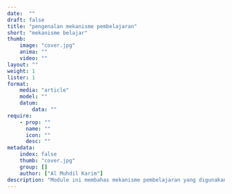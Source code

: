```yaml
---
date:  ""
draft: false
title: "pengenalan mekanisme pembelajaran"
short: "mekanisme belajar"
thumb:
    image: "cover.jpg"
    anima: ""
    video: ""
layout: ""
weight: 1
lister: 1
format:
    media: "article"
    model: ""
    datum:
        data: ""
require:
    - prop: ""
      name: ""
      icon: ""
      desc: ""
metadata:
    index: false
    thumb: "cover.jpg"
    group: []
    author: ["Al Muhdil Karim"]
description: "Module ini membahas mekanisme pembelajaran yang digunakan dalam setiap pertemuan"
---
```

